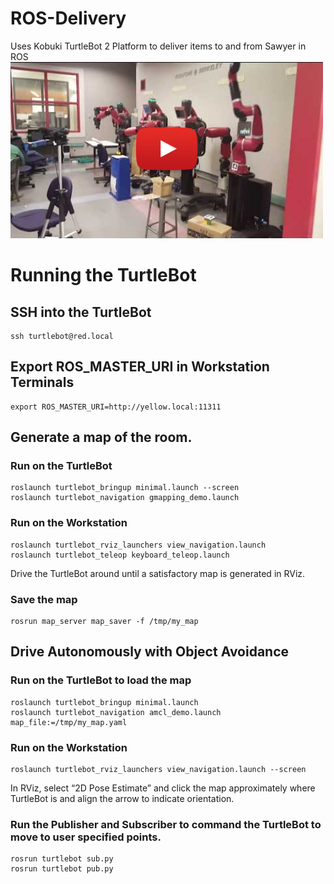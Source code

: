 # ROS-Delivery
Uses Kobuki TurtleBot 2 Platform to deliver items to and from Sawyer in ROS
[![Alt text](https://github.com/SahilSancheti/ROS-Delivery/blob/master/scripts/video.png)](https://www.youtube.com/watch?v=Up7FTVMkmsk)

# Running the TurtleBot

## SSH into the TurtleBot
    ssh turtlebot@red.local
## Export ROS_MASTER_URI in Workstation Terminals
    export ROS_MASTER_URI=http://yellow.local:11311

## Generate a map of the room.
### Run on the TurtleBot
    roslaunch turtlebot_bringup minimal.launch --screen 
    roslaunch turtlebot_navigation gmapping_demo.launch
### Run on the Workstation
    roslaunch turtlebot_rviz_launchers view_navigation.launch
    roslaunch turtlebot_teleop keyboard_teleop.launch

Drive the TurtleBot around until a satisfactory map is generated in RViz.

### Save the map
    rosrun map_server map_saver -f /tmp/my_map

## Drive Autonomously with Object Avoidance
### Run on the TurtleBot to load the map
    roslaunch turtlebot_bringup minimal.launch
    roslaunch turtlebot_navigation amcl_demo.launch map_file:=/tmp/my_map.yaml

### Run on the Workstation
    roslaunch turtlebot_rviz_launchers view_navigation.launch --screen

In RViz, select “2D Pose Estimate” and click the map approximately where TurtleBot is and align the arrow to indicate orientation.

### Run the Publisher and Subscriber to command the TurtleBot to move to user specified points.
    rosrun turtlebot sub.py
    rosrun turtlebot pub.py

